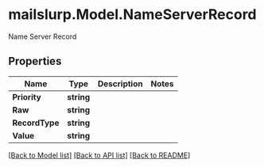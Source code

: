 # mailslurp.Model.NameServerRecord
Name Server Record
## Properties

Name | Type | Description | Notes
------------ | ------------- | ------------- | -------------
**Priority** | **string** |  | 
**Raw** | **string** |  | 
**RecordType** | **string** |  | 
**Value** | **string** |  | 

[[Back to Model list]](../README.md#documentation-for-models) [[Back to API list]](../README.md#documentation-for-api-endpoints) [[Back to README]](../README.md)

